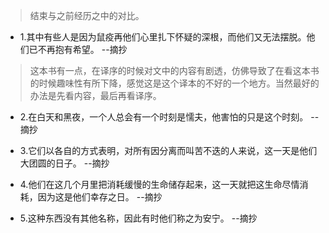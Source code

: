 >结束与之前经历之中的对比。

- 1.其中有些人是因为鼠疫再他们心里扎下怀疑的深根，而他们又无法摆脱。他们已不再抱有希望。 --摘抄

>这本书有一点，在译序的时候对文中的内容有剧透，仿佛导致了在看这本书的时候趣味性有所下降，感觉这是这个译本的不好的一个地方。当然最好的办法是先看内容，最后再看译序。

- 2.在白天和黑夜，一个人总会有一个时刻是懦夫，他害怕的只是这个时刻。 --摘抄

- 3.它们以各自的方式表明，对所有因分离而叫苦不迭的人来说，这一天是他们大团圆的日子。 --摘抄

- 4.他们在这几个月里把消耗缓慢的生命储存起来，这一天就把这生命尽情消耗，因为这是他们幸存之日。 --摘抄

- 5.这种东西没有其他名称，因此有时他们称之为安宁。 --摘抄
